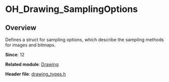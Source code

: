 # OH_Drawing_SamplingOptions

## Overview

Defines a struct for sampling options, which describe the sampling methods for images and bitmaps.

**Since**: 12

**Related module**: [Drawing](capi-drawing.md)

**Header file**: [drawing_types.h](capi-drawing-types-h.md)
